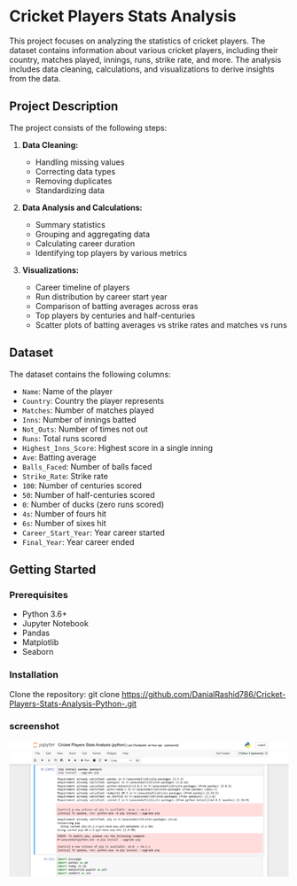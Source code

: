 
# Cricket Players Stats Analysis

This project focuses on analyzing the statistics of cricket players. The dataset contains information about various cricket players, including their country, matches played, innings, runs, strike rate, and more. The analysis includes data cleaning, calculations, and visualizations to derive insights from the data.

## Project Description

The project consists of the following steps:

1. **Data Cleaning:** 
   - Handling missing values
   - Correcting data types
   - Removing duplicates
   - Standardizing data

2. **Data Analysis and Calculations:**
   - Summary statistics
   - Grouping and aggregating data
   - Calculating career duration
   - Identifying top players by various metrics

3. **Visualizations:**
   - Career timeline of players
   - Run distribution by career start year
   - Comparison of batting averages across eras
   - Top players by centuries and half-centuries
   - Scatter plots of batting averages vs strike rates and matches vs runs

## Dataset

The dataset contains the following columns:
- `Name`: Name of the player
- `Country`: Country the player represents
- `Matches`: Number of matches played
- `Inns`: Number of innings batted
- `Not_Outs`: Number of times not out
- `Runs`: Total runs scored
- `Highest_Inns_Score`: Highest score in a single inning
- `Ave`: Batting average
- `Balls_Faced`: Number of balls faced
- `Strike_Rate`: Strike rate
- `100`: Number of centuries scored
- `50`: Number of half-centuries scored
- `0`: Number of ducks (zero runs scored)
- `4s`: Number of fours hit
- `6s`: Number of sixes hit
- `Career_Start_Year`: Year career started
- `Final_Year`: Year career ended

## Getting Started

### Prerequisites

- Python 3.6+
- Jupyter Notebook
- Pandas
- Matplotlib
- Seaborn

### Installation

Clone the repository:
git clone https://github.com/DanialRashid786/Cricket-Players-Stats-Analysis-Python-.git


### screenshot

![App Screenshot](https://raw.githubusercontent.com/DanialRashid786/Cricket-Players-Stats-Analysis-Python-/master/Screenshot/1.png)



